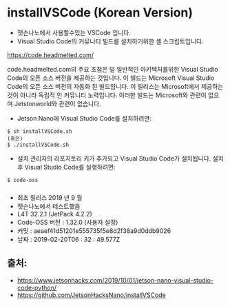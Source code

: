 # installVSCode (Korean Version)
* 젯슨나노에서 사용할수있는 VSCode 입니다.
* Visual Studio Code의 커뮤니티 빌드를 설치하기위한 셸 스크립트입니다.

https://code.headmelted.com/

code.headmelted.com의 주요 초점은 덜 일반적인 아키텍처를위한 Visual Studio Code의 오픈 소스 버전을 제공하는 것입니다. 이 빌드는 Microsoft Visual Studio Code의 오픈 소스 버전의 자동화 된 빌드입니다. 이 릴리스는 Microsoft에서 제공하는 것이 아니라 독립적 인 커뮤니티 노력입니다. 이러한 빌드는 Microsoft와 관련이 없으며 Jetstonworld와 관련이 없습니다.

* Jetson Nano에 Visual Studio Code를 설치하려면:

```
$ sh installVSCode.sh
(혹은)
$ ./installVSCode.sh
```

* 설치 관리자의 리포지토리 키가 추가되고 Visual Studio Code가 설치됩니다. 설치 후 Visual Studio Code를 실행하려면:

```
$ code-oss
```

<h3></h3>

<ul><li>최초 릴리스 2019 년 9 월</li>
<li>젯슨나노에서 테스트했음</li>
<li>L4T 32.2.1 (JetPack 4.2.2)</li>
<li>Code-OSS 버전 : 1.32.0 (사용자 설정)</li>
<li>커밋 : aeaef41d51201e555735f5e8d2f38a9d0ddb9026</li>
<li>날짜 : 2019-02-20T06 : 32 : 49.577Z</li>
</ul>

## 출처:

* https://www.jetsonhacks.com/2019/10/01/jetson-nano-visual-studio-code-python/
* https://github.com/JetsonHacksNano/installVSCode
